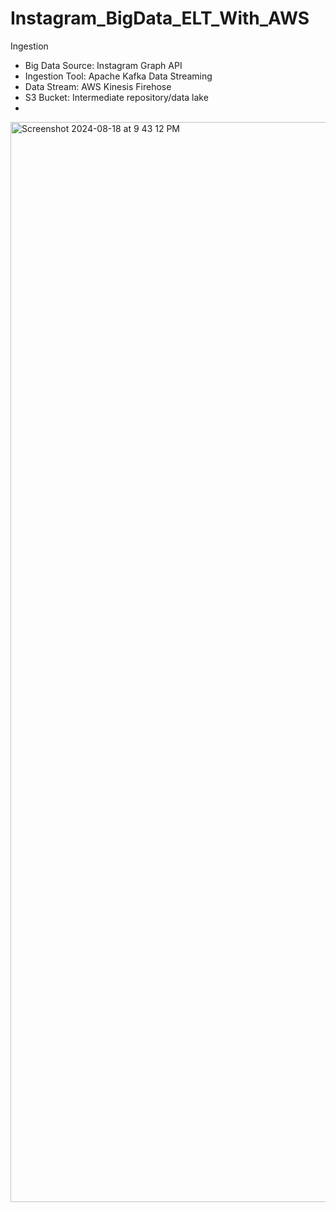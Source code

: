 # Instagram_BigData_ELT_With_AWS

Ingestion
- Big Data Source: Instagram Graph API
- Ingestion Tool: Apache Kafka
Data Streaming
- Data Stream: AWS Kinesis Firehose
- S3 Bucket: Intermediate repository/data lake
- 






<img width="1728" alt="Screenshot 2024-08-18 at 9 43 12 PM" src="https://github.com/user-attachments/assets/51bdd572-951b-4581-917c-12b6195f24da">
